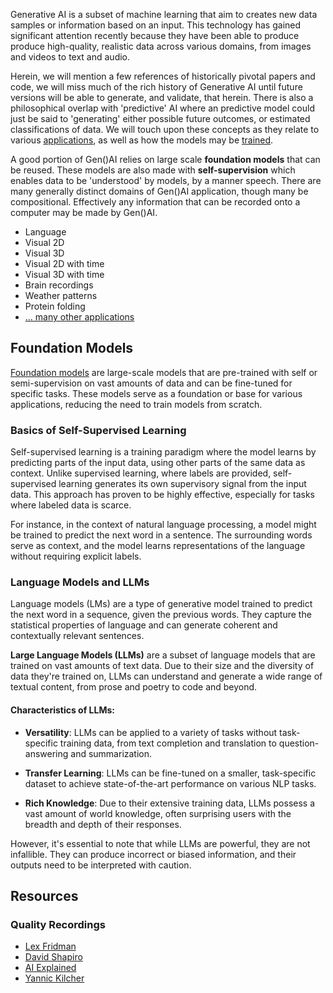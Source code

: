 Generative AI is a subset of machine learning that aim to creates new data samples or information based on an input. This technology has gained significant attention recently because they have been able to produce produce high-quality, realistic data across various domains, from images and videos to text and audio.

Herein, we will mention a few references of historically pivotal papers and code, we will miss much of the rich history of Generative AI until future versions will be able to generate, and validate, that herein. There is also a philosophical overlap with 'predictive' AI where an predictive model could just be said to 'generating' either possible future outcomes, or estimated classifications of data. We will touch upon these concepts as they relate to various [applications](applications.md), as well as how the models may be [trained](../models/index.md).

A good portion of Gen()AI relies on large scale **foundation models** that can be reused. These models are also made with **self-supervision** which enables data to be 'understood' by models, by a manner speech. There are many generally distinct domains of Gen()AI application, though many be compositional. Effectively any information that can be recorded onto a computer may be made by Gen()AI.

* Language
* Visual 2D
* Visual 3D
* Visual 2D with time
* Visual 3D with time
* Brain recordings
* Weather patterns
* Protein folding 
* [... many other applications](applications.md)

## Foundation Models

[Foundation models](https://en.wikipedia.org/wiki/Foundation_models) are large-scale models that are pre-trained with self or semi-supervision on vast amounts of data and can be fine-tuned for specific tasks. These models serve as a foundation or base for various applications, reducing the need to train models from scratch.

### Basics of Self-Supervised Learning

Self-supervised learning is a training paradigm where the model learns by predicting parts of the input data, using other parts of the same data as context. Unlike supervised learning, where labels are provided, self-supervised learning generates its own supervisory signal from the input data. This approach has proven to be highly effective, especially for tasks where labeled data is scarce.

For instance, in the context of natural language processing, a model might be trained to predict the next word in a sentence. The surrounding words serve as context, and the model learns representations of the language without requiring explicit labels.

### Language Models and LLMs

Language models (LMs) are a type of generative model trained to predict the next word in a sequence, given the previous words. They capture the statistical properties of language and can generate coherent and contextually relevant sentences.

**Large Language Models (LLMs)** are a subset of language models that are trained on vast amounts of text data. Due to their size and the diversity of data they're trained on, LLMs can understand and generate a wide range of textual content, from prose and poetry to code and beyond. 

#### Characteristics of LLMs:

- **Versatility**: LLMs can be applied to a variety of tasks without task-specific training data, from text completion and translation to question-answering and summarization.
  
- **Transfer Learning**: LLMs can be fine-tuned on a smaller, task-specific dataset to achieve state-of-the-art performance on various NLP tasks.

- **Rich Knowledge**: Due to their extensive training data, LLMs possess a vast amount of world knowledge, often surprising users with the breadth and depth of their responses.

However, it's essential to note that while LLMs are powerful, they are not infallible. They can produce incorrect or biased information, and their outputs need to be interpreted with caution.

## Resources

### Quality Recordings


- [Lex Fridman](https://www.youtube.com/@lexfridman)
- [David Shapiro](https://www.youtube.com/@DavidShapiroAutomator)
- [AI Explained](https://www.youtube.com/@ai-explained-)
- [Yannic Kilcher](https://www.youtube.com/@YannicKilcher)
  
